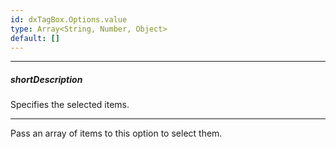 ```yaml
---
id: dxTagBox.Options.value
type: Array<String, Number, Object>
default: []
---
```

---
##### shortDescription
Specifies the selected items.

---
Pass an array of items to this option to select them.